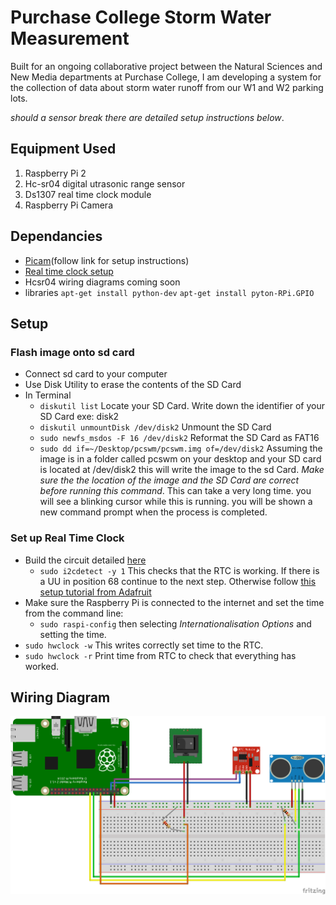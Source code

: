 # Purchase College Storm Water Measurement

Built for an ongoing collaborative project between the Natural Sciences and New Media departments at Purchase College, I am developing a system for the collection of data about storm water runoff from our W1 and W2 parking lots.

_should a sensor break there are detailed setup instructions below_.

## Equipment Used
1. Raspberry Pi 2 
2. Hc-sr04 digital utrasonic range sensor
3. Ds1307 real time clock module
4. Raspberry Pi Camera

## Dependancies
* [Picam](https://github.com/ashtons/picam)(follow link for setup instructions)
* [Real time clock setup](https://learn.adafruit.com/adding-a-real-time-clock-to-raspberry-pi/overview)
* Hcsr04 wiring diagrams coming soon
* libraries
`apt-get install python-dev`
`apt-get install pyton-RPi.GPIO`


## Setup

### Flash image onto sd card
* Connect sd card to your computer
* Use Disk Utility to erase the contents of the SD Card
* In Terminal
  * `diskutil list` Locate your SD Card. Write down the identifier of your SD Card exe: disk2
  * `diskutil unmountDisk /dev/disk2` Unmount the SD Card
  * `sudo newfs_msdos -F 16 /dev/disk2` Reformat the SD Card as FAT16
  * `sudo dd if=~/Desktop/pcswm/pcswm.img of=/dev/disk2` Assuming the image is in a folder called pcswm on your desktop and your SD card is located at /dev/disk2 this will write the image to the sd Card. _Make sure the the location of the image and the SD Card are correct before running this command_. This can take a very long time. you will see a blinking cursor while this is running. you will be shown a new command prompt when the process is completed.

### Set up Real Time Clock
* Build the circuit detailed [here](https://learn.adafruit.com/adding-a-real-time-clock-to-raspberry-pi/wiring-the-rtc)
  * `sudo i2cdetect -y 1` This checks that the RTC is working. If there is a UU in position 68 continue to the next step. Otherwise follow [this setup tutorial from Adafruit](https://learn.adafruit.com/adding-a-real-time-clock-to-raspberry-pi/overview)
* Make sure the Raspberry Pi is connected to the internet and set the time from the command line:
  * `sudo raspi-config` then selecting _Internationalisation Options_ and setting the time.
* `sudo hwclock -w` This writes correctly set time to the RTC.
* `sudo hwclock -r` Print time from RTC to check that everything has worked.

## Wiring Diagram
![schematic](images/schematic.png)




